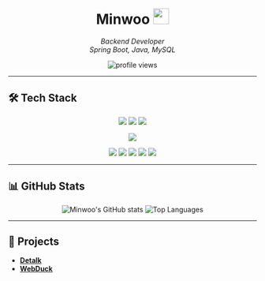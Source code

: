 <h1 align="center">
  Minwoo <img src="https://github.com/blackcater/blackcater/raw/main/images/Hi.gif" height="32" />
</h1>
<p align="center">
  <em>Backend Developer<br>Spring Boot, Java, MySQL</em>
</p>

<p align="center">
  <img src="https://komarev.com/ghpvc/?username=als904204&color=brightgreen&style=flat-square" alt="profile views"/>
</p>

---

## 🛠️ Tech Stack

<p align="center">

  <img src="https://img.shields.io/badge/Java%20-ED8B00?style=for-the-badge&logo=openjdk&logoColor=white" />
  <img src="https://img.shields.io/badge/Spring%20Boot%20-6DB33F?style=for-the-badge&logo=Spring&logoColor=white" />
  <img src="https://img.shields.io/badge/Spring%20Security%20-6DB33F?style=for-the-badge&logo=springsecurity&logoColor=white" />
</p>
<p align="center">

 
  <img src="https://img.shields.io/badge/MySQL-4479A1?style=for-the-badge&logo=mysql&logoColor=white" />


  </p>
<p align="center">

  <img src="https://img.shields.io/badge/Docker-2496ED?style=for-the-badge&logo=docker&logoColor=white" />
  <img src="https://img.shields.io/badge/AWS-232F3E?style=for-the-badge&logo=amazon-aws&logoColor=white" />
  <img src="https://img.shields.io/badge/Nginx-009639?style=for-the-badge&logo=nginx&logoColor=white" />
  <img src="https://img.shields.io/badge/Git-F05032?style=for-the-badge&logo=git&logoColor=white" />
  <img src="https://img.shields.io/badge/GitHub-181717?style=for-the-badge&logo=github&logoColor=white" />
</p>

---

## 📊 GitHub Stats

<p align="center">
  <img src="https://github-readme-stats.vercel.app/api?username=als904204&show_icons=true&theme=radical" alt="Minwoo's GitHub stats"/>
  <img src="https://github-readme-stats.vercel.app/api/top-langs/?username=als904204&layout=compact&theme=radical&langs_count=8" alt="Top Languages"/>
</p>

---

## 🚀 Projects

* **[Detalk](https://github.com/chanwukim/detalk-api)**
* **[WebDuck](https://github.com/als904204/WebDuck)**
